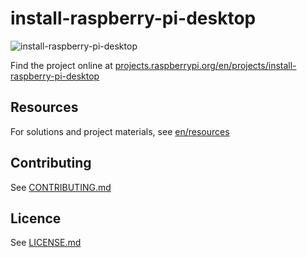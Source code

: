 # install-raspberry-pi-desktop

![install-raspberry-pi-desktop](/en/images/banner.PNG)

Find the project online at [projects.raspberrypi.org/en/projects/install-raspberry-pi-desktop](https://projects.raspberrypi.org/en/projects/install-raspberry-pi-desktop)

## Resources
For solutions and project materials, see [en/resources](https://github.com/raspberrypilearning/install-raspberry-pi-desktop/tree/master/en/resources)

## Contributing
See [CONTRIBUTING.md](CONTRIBUTING.md)

## Licence
 See [LICENSE.md](LICENSE.md)